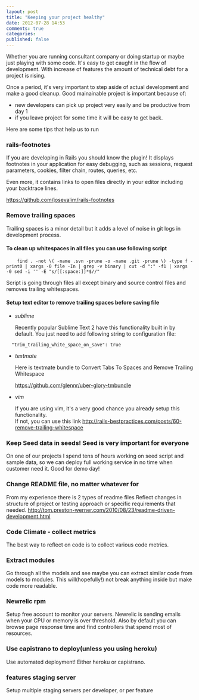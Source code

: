 ```yaml
---
layout: post
title: "Keeping your project healthy"
date: 2012-07-28 14:53
comments: true
categories:
published: false
---
```


Whether you are running consultant company or doing startup or maybe just playing with some code. It's easy to get caught in the flow of development. With increase of features the amount of technical debt for a project is rising.

Once a period, it's very important to step aside of actual development and make a good cleanup. Good mainainable project is important because of:

  * new developers can pick up project very easily and be productive from day 1
  * if you leave project for some time it will be easy to get back.

Here are some tips that help us to run

### rails-footnotes

  If you are developing in Rails you should know the plugin! It displays footnotes in your application for easy debugging, such as sessions, request parameters, cookies, filter chain, routes, queries, etc.

  Even more, it contains links to open files directly in your editor including your backtrace lines. 
   
  <https://github.com/josevalim/rails-footnotes>
  
### Remove trailing spaces
  Trailing spaces is a minor detail but it adds a level of noise in git logs in development process.
  
#### To clean up whitespaces in all files you can use following script
    
```
    find . -not \( -name .svn -prune -o -name .git -prune \) -type f -print0 | xargs -0 file -In | grep -v binary | cut -d ":" -f1 | xargs -0 sed -i '' -E "s/[[:space:]]*$//"
```

  Script is going through files all except binary and source control files and removes trailing whitespaces.

#### Setup text editor to remove trailing spaces before saving file

  * _sublime_
  
    Recently popular Sublime Text 2 have this functionality built in by default. You just need to add following string to configuration file:
```    
  "trim_trailing_white_space_on_save": true
```

  * _textmate_
  
    Here is textmate bundle to Convert Tabs To Spaces and Remove Trailing Whitespace 
    
    <https://github.com/glennr/uber-glory-tmbundle>

  * _vim_
  
    If you are using vim, it's a very good chance you already setup this functionality.    
    If not, you can use this link <http://rails-bestpractices.com/posts/60-remove-trailing-whitespace>

### Keep Seed data in seeds! Seed is very important for everyone
  On one of our projects I spend tens of hours working on seed script and sample data, so we can deploy full working service in no time when customer need it.
  Good for demo day!

### Change README file, no matter whatever for
  From my experience there is 2 types of readme files
  Reflect changes in structure of project or testing approach or specific requirements that needed.
  <http://tom.preston-werner.com/2010/08/23/readme-driven-development.html>

### Code Climate - collect metrics

  The best way to reflect on code is to collect various code metrics.

### Extract modules

  Go through all the models and see maybe you can extract similar code from models to modules. This will(hopefully!) not break anything inside but make code more readable.

### Newrelic rpm

  Setup free account to monitor your servers. Newrelic is sending emails when your CPU or memory is over threshold.
  Also by default you can browse page response time and find controllers that spend most of resources.

### Use capistrano to deploy(unless you using heroku)

  Use automated deployment! Either heroku or capistrano.

### features staging server

  Setup multiple staging servers per developer, or per feature




